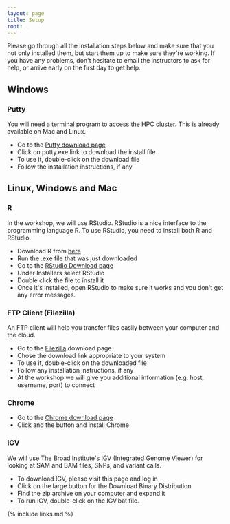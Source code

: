 ```yaml
---
layout: page
title: Setup
root: .
---
```


Please go through all the installation steps below and make sure that
you not only installed them, but start them up to make sure they're working.
If you have any problems, don't hesitate to email the instructors to
ask for help, or arrive early on the first day to
get help.

## Windows
### Putty
You will need a terminal program to access the HPC cluster. This is already available on Mac and Linux.
- Go to the [Putty download page](http://www.chiark.greenend.org.uk/~sgtatham/putty/download.html)
- Click on putty.exe link to download the install file
- To use it, double-click on the download file
- Follow the installation instructions, if any 

## Linux, Windows and Mac

### R
In the workshop, we will use RStudio. RStudio is a nice interface to the programming language R. To use RStudio, you need to install both R and RStudio.
 - Download R from [here]()
 - Run the .exe file that was just downloaded
 - Go to the [RStudio Download page](https://www.rstudio.com/products/rstudio/download/)
 - Under Installers select RStudio 
 - Double click the file to install it
 - Once it's installed, open RStudio to make sure it works and you don't get any error messages. 

### FTP Client (Filezilla)
An FTP client will help you transfer files easily between your computer and the cloud.

- Go to the [Filezilla](https://filezilla-project.org/download.php?show_all=1) download page
- Chose the download link appropriate to your system
- To use it, double-click on the downloaded file
- Follow any installation instructions, if any
- At the workshop we will give you additional information (e.g. host, username, port) to connect

### Chrome
- Go to the [Chrome download page](https://www.google.com/chrome/browser/desktop/index.html)
- Click and the button and install Chrome
<!-- 
### Dendroscope
- Download Dendroscope 3 [here](http://ab.inf.uni-tuebingen.de/data/software/dendroscope3/download/welcome.html).
- Chose the download link appropriate to your system
- To use it, double-click on the downloaded file
- Follow any installation instructions, if any
-->
### IGV
We will use The Broad Institute's IGV (Integrated Genome Viewer) for looking at SAM and BAM files, SNPs, and variant calls.
 - To download IGV, please visit this page and log in
 - Click on the large button for the Download Binary Distribution
 - Find the zip archive on your computer and expand it
 - To run IGV, double-click on the IGV.bat file. 




{% include links.md %}
